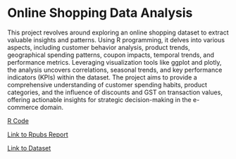 # Online Shopping Data Analysis

This project revolves around exploring an online shopping dataset to extract valuable insights and patterns. Using R programming, it delves into various aspects, including customer behavior analysis, product trends, geographical spending patterns, coupon impacts, temporal trends, and performance metrics. Leveraging visualization tools like ggplot and plotly, the analysis uncovers correlations, seasonal trends, and key performance indicators (KPIs) within the dataset. The project aims to provide a comprehensive understanding of customer spending habits, product categories, and the influence of discounts and GST on transaction values, offering actionable insights for strategic decision-making in the e-commerce domain.


[R Code](https://github.com/AnoopHari/PortfolioProjects/blob/main/R%20Projects/Online%20Shopping%20DA.R)

[Link to Rpubs Report](https://rpubs.com/Anoop-S-Hari/1127851)

[Link to Dataset](https://www.kaggle.com/datasets/jacksondivakarr/online-shopping-dataset)
